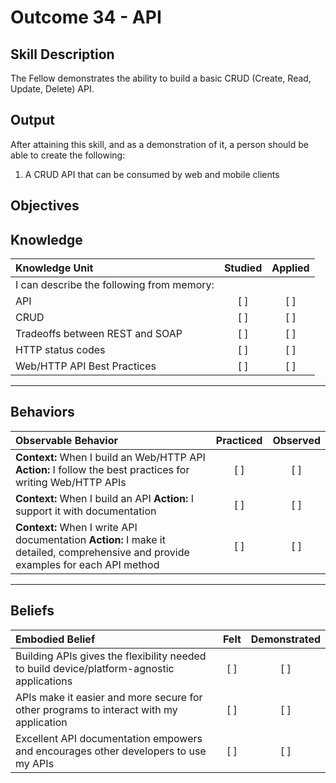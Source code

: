 # Outcome 34 - API

**Skill Description**
----------
The Fellow demonstrates the ability to build a basic CRUD (Create, Read, Update, Delete) API.

**Output**
----------
After attaining this skill, and as a demonstration of it, a person should be able to create the following:

1. A CRUD API that can be consumed by web and mobile clients


**Objectives**
----------
## **Knowledge**


| Knowledge Unit   |      Studied      | Applied |
|:-------------|:------------------:|:--------:|
| I can describe the following from memory: | | |
| API | [ ] | [ ]  |
| CRUD     | [ ] | [ ]  |
| Tradeoffs between REST and SOAP     | [ ] | [ ]  |
| HTTP status codes     | [ ] | [ ]  |
| Web/HTTP API Best Practices     | [ ] | [ ]  |


----------


## **Behaviors**

| Observable Behavior   |      Practiced      | Observed |
|:-------------|:------------------:|:--------:|
| **Context:** When I build an Web/HTTP API **Action:** I follow the best practices for writing Web/HTTP APIs | [ ] | [ ]  |
| **Context:** When I build an API **Action:** I support it with documentation | [ ] | [ ]  |
| **Context:** When I write API documentation **Action:** I make it detailed, comprehensive and provide examples for each API method | [ ] | [ ]  |


----------


## **Beliefs**


| Embodied Belief   |      Felt      | Demonstrated |
|:-------------|:------------------:|:--------:|
| Building APIs gives the flexibility needed to build device/platform-agnostic applications | [ ] | [ ]  |
| APIs make it easier and more secure for other programs to interact with my application | [ ] | [ ]  |
| Excellent API documentation empowers and encourages other developers to use my APIs | [ ] | [ ]  |
